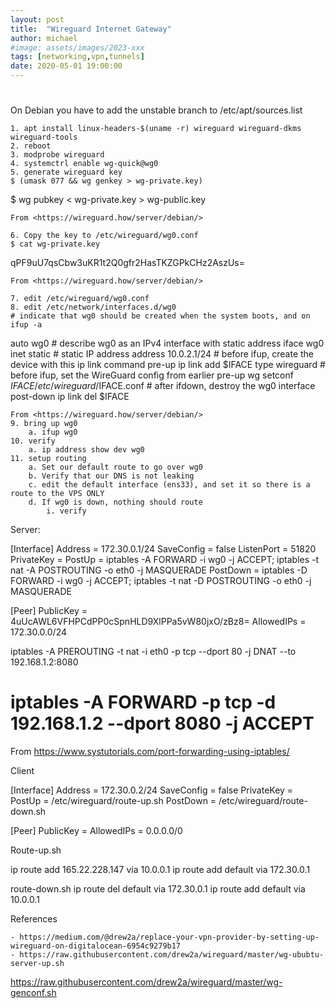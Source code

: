 ```yaml
---
layout: post
title:  "Wireguard Internet Gateway"
author: michael
#image: assets/images/2023-xxx
tags: [networking,vpn,tunnels]
date: 2020-05-01 19:00:00
---
```

#
On Debian you have to add the unstable branch to /etc/apt/sources.list

	1. apt install linux-headers-$(uname -r) wireguard wireguard-dkms wireguard-tools 
	2. reboot
	3. modprobe wireguard
	4. systemctrl enable wg-quick@wg0
	5. generate wireguard key
	$ (umask 077 && wg genkey > wg-private.key)
$ wg pubkey < wg-private.key > wg-public.key
	
	From <https://wireguard.how/server/debian/> 
	
	6. Copy the key to /etc/wireguard/wg0.conf
	$ cat wg-private.key
qPF9uU7qsCbw3uKR1t2Q0gfr2HasTKZGPkCHz2AszUs=
	
	From <https://wireguard.how/server/debian/> 
	
	7. edit /etc/wireguard/wg0.conf
	8. edit /etc/network/interfaces.d/wg0
	# indicate that wg0 should be created when the system boots, and on ifup -a
auto wg0
	# describe wg0 as an IPv4 interface with static address
iface wg0 inet static
	# static IP address 
        address 10.0.2.1/24
	# before ifup, create the device with this ip link command
        pre-up ip link add $IFACE type wireguard
	# before ifup, set the WireGuard config from earlier
        pre-up wg setconf $IFACE /etc/wireguard/$IFACE.conf
	# after ifdown, destroy the wg0 interface
        post-down ip link del $IFACE
	
	From <https://wireguard.how/server/debian/> 
	9. bring up wg0
		a. ifup wg0
	10. verify
		a. ip address show dev wg0
	11. setup routing
		a. Set our default route to go over wg0
		b. Verify that our DNS is not leaking
		c. edit the default interface (ens33), and set it so there is a route to the VPS ONLY
		d. If wg0 is down, nothing should route
			i. verify
		

Server:

[Interface]
Address = 172.30.0.1/24
SaveConfig = false
ListenPort = 51820
PrivateKey = 
PostUp = iptables -A FORWARD -i wg0 -j ACCEPT; iptables -t nat -A POSTROUTING -o eth0 -j MASQUERADE
PostDown = iptables -D FORWARD -i wg0 -j ACCEPT; iptables -t nat -D POSTROUTING -o eth0 -j MASQUERADE

[Peer]
PublicKey = 4uUcAWL6VFHPCdPP0cSpnHLD9XlPPa5vW80jxO/zBz8=
AllowedIPs = 172.30.0.0/24



iptables -A PREROUTING -t nat -i eth0 -p tcp --dport 80 -j DNAT --to 192.168.1.2:8080
# iptables -A FORWARD -p tcp -d 192.168.1.2 --dport 8080 -j ACCEPT

From <https://www.systutorials.com/port-forwarding-using-iptables/> 




Client

[Interface]
Address = 172.30.0.2/24
SaveConfig = false
PrivateKey = 
PostUp = /etc/wireguard/route-up.sh
PostDown = /etc/wireguard/route-down.sh

[Peer]
PublicKey = 
AllowedIPs = 0.0.0.0/0


Route-up.sh

ip route add 165.22.228.147 via 10.0.0.1
ip route add default via 172.30.0.1

route-down.sh
ip route del default via 172.30.0.1
ip route add default via 10.0.0.1


References

	- https://medium.com/@drew2a/replace-your-vpn-provider-by-setting-up-wireguard-on-digitalocean-6954c9279b17
	- https://raw.githubusercontent.com/drew2a/wireguard/master/wg-ububtu-server-up.sh
https://raw.githubusercontent.com/drew2a/wireguard/master/wg-genconf.sh